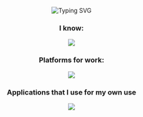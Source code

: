 <p href="https://git.io/typing-svg" align="center">
    <img src="https://readme-typing-svg.herokuapp.com?font=Fira+Code&pause=1000&color=7384F7&background=1907FF00&center=true&vCenter=true&width=500&lines=Hi%2C+there+I'm+DOKVA" alt="Typing SVG">
</p>
<h3 align="center">I know:</h3>
<p align="center">
  <a href="https://skillicons.dev">
    <img src="https://skillicons.dev/icons?i=cs,cpp,css,html,java,js,py,git,mysql,posgresql"/>
  </a>
</p>
<h3 align="center">Platforms for work:</h3>
<p align="center">
  <a href="https://skillicons.dev">
    <img src="https://skillicons.dev/icons?i=androidstudio,blender,figma,github,anaconda,idea,visualstudio,unity,pycharm"/>
  </a>
</p>
<h3 align="center">Applications that I use for my own use</h3>
<p align="center">
  <a href="https://skillicons.dev">
    <img src="https://skillicons.dev/icons?i=notion,obsidian"/>
  </a>
</p>
